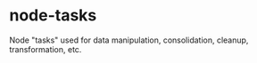 # node-tasks

Node "tasks" used for data manipulation, consolidation, cleanup, transformation, etc.
